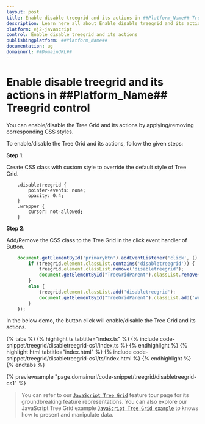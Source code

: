 ```yaml
---
layout: post
title: Enable disable treegrid and its actions in ##Platform_Name## Treegrid control | Syncfusion
description: Learn here all about Enable disable treegrid and its actions in Syncfusion ##Platform_Name## Treegrid control of Syncfusion Essential JS 2 and more.
platform: ej2-javascript
control: Enable disable treegrid and its actions 
publishingplatform: ##Platform_Name##
documentation: ug
domainurl: ##DomainURL##
---
```


# Enable disable treegrid and its actions in ##Platform_Name## Treegrid control

You can enable/disable the Tree Grid and its actions by applying/removing corresponding CSS styles.

To enable/disable the Tree Grid and its actions, follow the given steps:

**Step 1**:

Create CSS class with custom style to override the default style of Tree Grid.

```
    .disabletreegrid {
        pointer-events: none;
        opacity: 0.4;
    }
    .wrapper {
        cursor: not-allowed;
    }

```

**Step 2**:

Add/Remove the CSS class to the Tree Grid in the click event handler of Button.

```ts
    document.getElementById('primarybtn').addEventListener('click', () => {
        if (treegrid.element.classList.contains('disabletreegrid')) {
            treegrid.element.classList.remove('disabletreegrid');
            document.getElementById("TreeGridParent").classList.remove('wrapper');
        }
        else {
            treegrid.element.classList.add('disabletreegrid');
            document.getElementById("TreeGridParent").classList.add('wrapper');
        }
    });

```

In the below demo, the button click will enable/disable the Tree Grid and its actions.

{% tabs %}
{% highlight ts tabtitle="index.ts" %}
{% include code-snippet/treegrid/disabletreegrid-cs1/index.ts %}
{% endhighlight %}
{% highlight html tabtitle="index.html" %}
{% include code-snippet/treegrid/disabletreegrid-cs1/ts/index.html %}
{% endhighlight %}
{% endtabs %}
          
{% previewsample "page.domainurl/code-snippet/treegrid/disabletreegrid-cs1" %}

> You can refer to our [`JavaScript Tree Grid`](https://www.syncfusion.com/javascript-ui-controls/js-tree-grid) feature tour page for its groundbreaking feature representations. You can also explore our JavaScript Tree Grid example [`JavaScript Tree Grid example`](https://ej2.syncfusion.com/demos/#/material/tree-grid/treegrid-overview.html) to knows how to present and manipulate data.
